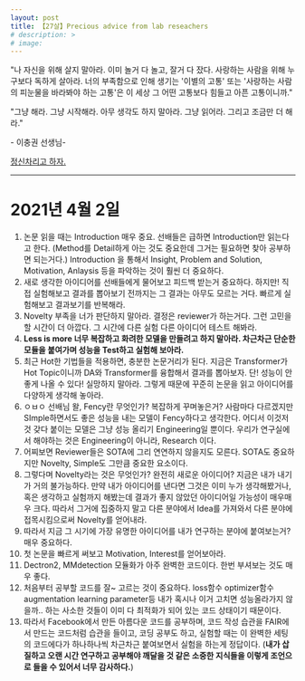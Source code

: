 ```yaml
---
layout: post
title: 【27살】Precious advice from lab reseachers 
# description: >
# image:
---
```




"나 자신을 위해 살지 말아라. 이미 놀거 다 놀고, 잘거 다 잤다. 사랑하는 사람을 위해 누구보다 독하게 살아라. 너의 부족함으로 인해 생기는 '이별의 고통' 또는 '사랑하는 사람의 피눈물을 바라봐야 하는 고통'은 이 세상 그 어떤 고통보다 힘들고 아픈 고통이니까."

"그냥 해라. 그냥 시작해라. 아무 생각도 하지 말아라. 그냥 읽어라. 그리고 조금만 더 해라." 

\- 이충권 선생님-

<u>정신차리고 하자.</u>

---



# 2021년 4월 2일

1. 논문 읽을 때는 Introduction 매우 중요. 선배들은 급하면 Introduction만 읽는다고 한다. (Method를 Detail하게 아는 것도 중요한데 그거는 필요하면 찾아 공부하면 되는거다.) Introduction 을 통해서 Insight, Problem and Solution, Motivation, Anlaysis 등을 파악하는 것이 훨씬 더 중요하다. 
2. 새로 생각한 아이디어를 선배들에게 물어보고 피드백 받는거 중요하다. 하지만! 직접 실험해보고 결과를 뽑아보기 전까지는 그 결과는 아무도 모르는 거다.  빠르게 실험해보고 결과보기를 반복해라.
3. Novelty 부족을 너가 판단하지 말아라. 결정은 reviewer가 하는거다. 그런 고민을 할 시간이 더 아깝다. 그 시간에 다른 실험 다른 아이디어 테스트 해봐라. 
4. **Less is more 너무 복잡하고 화려한 모델을 만들려고 하지 말아라. 차근차근 단순한 모듈을 붙여가며 성능을 Test하고 실험해 보아라.** 
5. 최근 Hot한 기법들을 적용하면, 충분한 논문거리가 된다. 지금은 Transformer가 Hot Topic이니까 DA와 Transformer를 융합해서 결과를 뽑아보자. 단! 성능이 안좋게 나올 수 있다! 실망하지 말아라. 그렇게 때문에 꾸준히 논문을 읽고 아이디어를 다양하게 생각해 놓아라.  
6. ㅇㅂㅇ 선배님 왈, Fency란 무엇인가? 복잡하게 꾸며놓은거? 사람마다 다르겠지만 SImple하면서도 좋은 성능을 내는 모델이 Fency하다고 생각한다. 어디서 이것저것 갖다 붙이는 모델은 그냥 성능 올리기 Engineering일 뿐이다. 우리가 연구실에서 해야하는 것은 Engineering이 아니라, Research 이다.
7. 어찌보면 Reviewer들은 SOTA에 그리 연연하지 않을지도 모른다. SOTA도 중요하지만 Novelty, Simple도 그만큼 중요한 요소이다. 
8. 그렇다며 Novelty라는 것은 무엇인가? 완전히 새로운 아이디어? 지금은 내가 내기가 거의 불가능하다. 만약 내가 아이디어를 낸다면 그것은 이미 누가 생각해봤거나, 혹은 생각하고 실험까지 해봤는데 결과가 좋지 않았던 아이디어일 가능성이 매우매우 크다. 따라서 그거에 집중하지 말고 다른 분야에서 Idea를 가져와서 다른 분야에 접목시킴으로써 Novelty를 얻어내라. 
9. 따라서 지금 그 시기에 가장 유명한 아이디어를 내가 연구하는 분야에 붙여보는거? 매우 중요하다. 
10. 첫 논문을 빠르게 써보고 Motivation, Interest를 얻어보아라.
11. Dectron2, MMdetection 모듈화가 아주 완벽한 코드이다. 한번 부셔보는 것도 매우 좋다. 
12. 처음부터 공부할 코드를 잘~ 고르는 것이 중요하다. loss함수 optimizer함수 augmentation learning parameter등 내가 혹시나 이거 고치면 성능올라가지 않을까.. 하는 사소한 것들이 이미 다 최적화가 되어 있는 코드 상태이기 때문이다. 
13. 따라서 Facebook에서 만든 아름다운 코드를 공부하며, 코드 작성 습관을 FAIR에서 만드는 코드처럼 습관을 들이고, 코딩 공부도 하고, 실험할 때는 이 완벽한 세팅의 코드에다가 하나하나씩 차근차근 붙여보면서 실험을 하는게 정답이다. (**내가 삽질하고 오랜 시간 연구하고 공부해야 깨달을 것 같은 소중한 지식들을 이렇게 조언으로 들을 수 있어서 너무 감사하다.**)



































